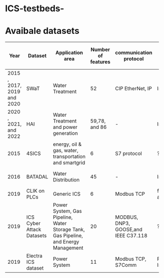 # ICS-testbeds-

# Avaibale datasets

Year  | Dataset  | Application area  | Number of features  |communication protocol| Attack Type  | Data Size  | Data format (Mega Byte)  | Data set URL  
--- | --- | --- | --- |--- |--- |--- |--- |--- 
2015 , 2017, 2019 and 2020 | SWaT  | Water Treatment  | 52  | CIP EtherNet, IP| Injection attack  | 285 | CSV | https://itrust.sutd.edu.sg/itrust-labs_datasets/dataset_info/ 
2020 , 2021, and 2022|  HAI  | Water Treatment and power generation | 59,78, and 86  | - | Injection attack  | 181, 205, and 196 | CSV | https://www.usenix.org/conference/cset20/presentation/shin  
2015|  4SICS  | energy, oil & gas, water, transportation and smartgrid | 6 | S7 protocol| ??  | 24, 134, and 200 | pcap | https://www.netresec.com/?page=PCAP4SICS 
2016|  BATADAL   | Water Distribution | 45 |-| Injection attack | 1.16 and 2.08 | csv, inp | https://www.batadal.net/data.html 
2019|  CLIK on PLCs   | Generic ICS | 6 | Modbus TCP | function code attack | 3.75 | pcap | https://gitlab.com/safelab/clik/-/tree/master/   
2019|  ICS  Cyber Attack Datasets  | Power System, Gas Pipeline, Water Storage Tank, Gas Pipeline, and Energy Management | 20 | MODBUS, DNP3, GOOSE,and IEEE C37.118 | ?? | Injection attack, Replay| CSV, ARFF | https://sites.google.com/a/uah.edu/tommy-morris-uah/ics-data-sets 
2019|  Electra ICS dataset   | Power System | 11 | Modbus TCP, S7Comm| Reconnaissance, Injection, Replay| 56, 1.7GB | CSV| http://perception.inf.um.es/ICS-datasets/  









